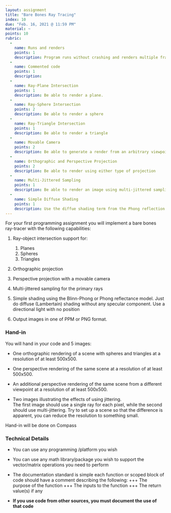 ```yaml
---
layout: assignment
title: "Bare Bones Ray Tracing"
index: 10
due: "Feb. 16, 2021 @ 11:59 PM"
material: ~
points: 10
rubric:
  -
    name: Runs and renders
    points: 1
    description: Program runs without crashing and renders multiple frames.
  -
    name: Commented code
    points: 1
    description: 
  - 
    name: Ray-Plane Intersection
    points: 1
    description: Be able to render a plane.
  - 
    name: Ray-Sphere Intersection
    points: 2
    description: Be able to render a sphere
  -
    name: Ray-Triangle Intersection
    points: 1
    description: Be able to render a triangle
  - 
    name: Movable Camera
    points: 2
    description: Be able to generate a render from an arbitrary viewpoint and direction	
  -
    name: Orthographic and Perspective Projection
    points: 2
    description: Be able to render using either type of projection
  -
    name: Multi-Jittered Sampling
    points: 1
    description: Be able to render an image using multi-jittered sampling for anti-aliasing
  -
    name: Simple Diffuse Shading
    points: 1
    description: Use the diffue shading term from the Phong reflection model 
---
```


For your first programming assignment you will implement a bare bones ray-tracer with the following capabilities:

1. Ray-object intersection support for:
   1. Planes
   2. Spheres
   3. Triangles
 
2. Orthographic projection
 
3. Perspective projection with a movable camera
 
4. Multi-jittered sampling for the primary rays
 
5. Simple shading using the Blinn-Phong or Phong reflectance model. Just do diffuse (Lambertain) shading without any specular component. Use a directional light with no position

6. Output images in one of PPM or PNG format.

### Hand-in

You will hand in your code and 5 images:

+ One orthographic rendering of a scene with spheres and triangles at a resolution of at least 500x500. 

+ One perspective rendering of the same scene at a resolution of at least 500x500. 

+ An additional perspective rendering of the same scene from a different viewpoint at a resolution of at least 500x500. 

+ Two images illustrating the effects of using jittering. <br/>
  The first image should use a single ray for each pixel, while the second should use multi-jittering. 
  Try to set up a scene so that the difference is apparent, you can reduce the resolution to something small. 

Hand-in will be done on Compass 


### Technical Details

+ You can use any programming /platform you wish

+ You can use any math library/package you wish to support the vector/matrix operations you need to perform

+ The documentation standard is simple each function or scoped block of code should have a comment describing the following:
+++ The purpose of the function
+++ The inputs to the function
+++ The return value(s) if any

+ **If you use code from other sources, you must document the use of that code**
